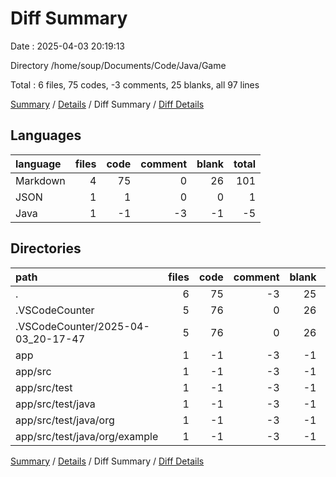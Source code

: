 # Diff Summary

Date : 2025-04-03 20:19:13

Directory /home/soup/Documents/Code/Java/Game

Total : 6 files,  75 codes, -3 comments, 25 blanks, all 97 lines

[Summary](results.md) / [Details](details.md) / Diff Summary / [Diff Details](diff-details.md)

## Languages
| language | files | code | comment | blank | total |
| :--- | ---: | ---: | ---: | ---: | ---: |
| Markdown | 4 | 75 | 0 | 26 | 101 |
| JSON | 1 | 1 | 0 | 0 | 1 |
| Java | 1 | -1 | -3 | -1 | -5 |

## Directories
| path | files | code | comment | blank | total |
| :--- | ---: | ---: | ---: | ---: | ---: |
| . | 6 | 75 | -3 | 25 | 97 |
| .VSCodeCounter | 5 | 76 | 0 | 26 | 102 |
| .VSCodeCounter/2025-04-03_20-17-47 | 5 | 76 | 0 | 26 | 102 |
| app | 1 | -1 | -3 | -1 | -5 |
| app/src | 1 | -1 | -3 | -1 | -5 |
| app/src/test | 1 | -1 | -3 | -1 | -5 |
| app/src/test/java | 1 | -1 | -3 | -1 | -5 |
| app/src/test/java/org | 1 | -1 | -3 | -1 | -5 |
| app/src/test/java/org/example | 1 | -1 | -3 | -1 | -5 |

[Summary](results.md) / [Details](details.md) / Diff Summary / [Diff Details](diff-details.md)